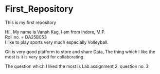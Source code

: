 # First_Repository
This is my first repository

Hi!, My name is Vansh Kag, I am from Indore, M.P.  <br>
Roll no. = DA25B053  <br>
I like to play sports very much especially Volleyball. 

Git is very good platform to store and share Data, The thing which I like the most is it is very good for collaborating.

The question which I liked the most is Lab assignment 2, question no. 3
